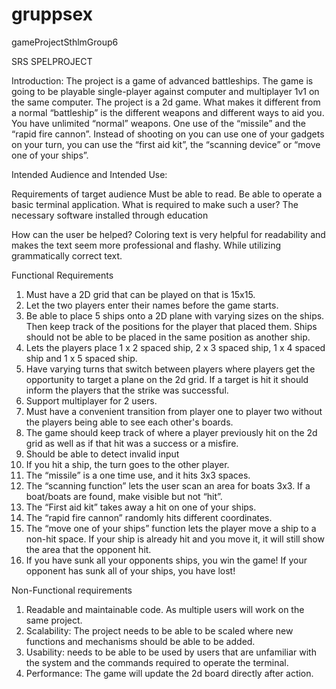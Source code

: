 # gruppsex
gameProjectSthlmGroup6

SRS SPELPROJECT



Introduction:
The project is a game of advanced battleships. The game is going to be playable single-player against computer and multiplayer 1v1 on the same computer. The project is a 2d game. 
What makes it different from a normal “battleship” is the different weapons and different ways to aid you. You have unlimited “normal” weapons. One use of the “missile” and the “rapid fire cannon”. 
Instead of shooting on you can use one of your gadgets on your turn, you can use the “first aid kit”, the “scanning device” or “move one of your ships”. 


Intended Audience and Intended Use:

Requirements of target audience
Must be able to read.
Be able to operate a basic terminal application.
What is required to make such a user?
The necessary software installed through education

How can the user be helped?
Coloring text is very helpful for readability and makes the text seem more professional and flashy. While utilizing grammatically correct text.

Functional Requirements

1. Must have a 2D grid that can be played on that is 15x15.
2. Let the two players enter their names before the game starts.
3. Be able to place 5 ships onto a 2D plane with varying sizes on the ships. Then keep track of the positions for the player that placed them. Ships should not be able to be placed in the same position as another ship. 
4. Lets the players place 1 x 2 spaced ship, 2 x 3 spaced ship, 1 x 4 spaced ship and 1 x 5 spaced ship. 
5. Have varying turns that switch between players where players get the opportunity to target a plane on the 2d grid. If a target is hit it should inform the players that the strike was successful.
6. Support multiplayer for 2 users.
7. Must have a convenient transition from player one to player two without the players being able to see each other's boards.
8. The game should keep track of where a player previously hit on the 2d grid as well as if that hit was a success or a misfire.
9. Should be able to detect invalid input 
10. If you hit a ship, the turn goes to the other player. 
11. The “missile” is a one time use, and it hits 3x3 spaces. 
12. The “scanning function” lets the user scan an area for boats 3x3. If a boat/boats are found, make visible but not “hit”.
13. The “First aid kit” takes away a hit on one of your ships. 
14. The “rapid fire cannon” randomly hits different coordinates. 
15. The “move one of your ships” function lets the player move a ship to a non-hit space. If your ship is already hit and you move it, it will still show the area that the opponent hit. 
16. If you have sunk all your opponents ships, you win the game! If your opponent has sunk all of your ships, you have lost! 


Non-Functional requirements

1. Readable and maintainable code. As multiple users will work on the same project.
2. Scalability: The project needs to be able to be scaled where new functions and mechanisms should be able to be added.
3. Usability: needs to be able to be used by users that are unfamiliar with the system and the commands required to operate the terminal.
4. Performance: The game will update the 2d board directly after action.


